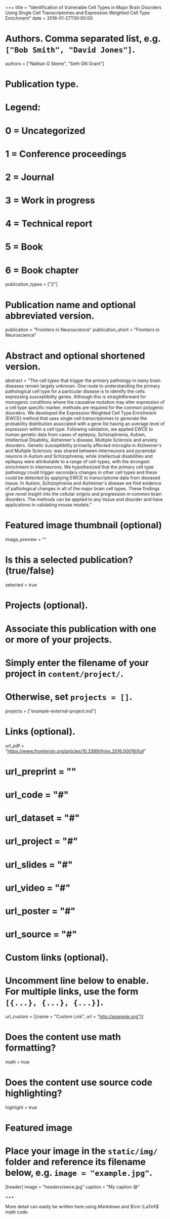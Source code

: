 +++
title = "Identification of Vulnerable Cell Types in Major Brain Disorders Using Single Cell Transcriptomes and Expression Weighted Cell Type Enrichment"
date = 2016-01-27T00:00:00

# Authors. Comma separated list, e.g. `["Bob Smith", "David Jones"]`.
authors = ["Nathan G Skene", "Seth GN Grant"]

# Publication type.
# Legend:
# 0 = Uncategorized
# 1 = Conference proceedings
# 2 = Journal
# 3 = Work in progress
# 4 = Technical report
# 5 = Book
# 6 = Book chapter
publication_types = ["2"]

# Publication name and optional abbreviated version.
publication = "Frontiers in Neuroscience"
publication_short = "Frontiers in Neuroscience"

# Abstract and optional shortened version.
abstract = "The cell types that trigger the primary pathology in many brain diseases remain largely unknown. One route to understanding the primary pathological cell type for a particular disease is to identify the cells expressing susceptibility genes. Although this is straightforward for monogenic conditions where the causative mutation may alter expression of a cell type specific marker, methods are required for the common polygenic disorders. We developed the Expression Weighted Cell Type Enrichment (EWCE) method that uses single cell transcriptomes to generate the probability distribution associated with a gene list having an average level of expression within a cell type. Following validation, we applied EWCE to human genetic data from cases of epilepsy, Schizophrenia, Autism, Intellectual Disability, Alzheimer's disease, Multiple Sclerosis and anxiety disorders. Genetic susceptibility primarily affected microglia in Alzheimer's and Multiple Sclerosis; was shared between interneurons and pyramidal neurons in Autism and Schizophrenia; while intellectual disabilities and epilepsy were attributable to a range of cell-types, with the strongest enrichment in interneurons. We hypothesized that the primary cell type pathology could trigger secondary changes in other cell types and these could be detected by applying EWCE to transcriptome data from diseased tissue. In Autism, Schizophrenia and Alzheimer's disease we find evidence of pathological changes in all of the major brain cell types. These findings give novel insight into the cellular origins and progression in common brain disorders. The methods can be applied to any tissue and disorder and have applications in validating mouse models."

# Featured image thumbnail (optional)
image_preview = ""

# Is this a selected publication? (true/false)
selected = true

# Projects (optional).
#   Associate this publication with one or more of your projects.
#   Simply enter the filename of your project in `content/project/`.
#   Otherwise, set `projects = []`.
projects = ["example-external-project.md"]

# Links (optional).
url_pdf = "https://www.frontiersin.org/articles/10.3389/fnins.2016.00016/full"
# url_preprint = ""
# url_code = "#"
# url_dataset = "#"
# url_project = "#"
# url_slides = "#"
# url_video = "#"
# url_poster = "#"
# url_source = "#"

# Custom links (optional).
#   Uncomment line below to enable. For multiple links, use the form `[{...}, {...}, {...}]`.
url_custom = [{name = "Custom Link", url = "http://example.org"}]

# Does the content use math formatting?
math = true

# Does the content use source code highlighting?
highlight = true

# Featured image
# Place your image in the `static/img/` folder and reference its filename below, e.g. `image = "example.jpg"`.
[header]
image = "headers/ewce.jpg"
caption = "My caption :smile:"

+++

More detail can easily be written here using *Markdown* and $\rm \LaTeX$ math code.
